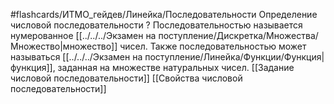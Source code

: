 #flashcards/ИТМО_гейдев/Линейка/Последовательности
Определение числовой последовательности
?
Последовательностью называется нумерованное [[../../../Экзамен на поступление/Дискретка/Множества/Множество|множество]] чисел.
Также последовательностью может называться [[../../../Экзамен на поступление/Линейка/Функции/Функция|функция]], заданная на множестве натуральных чисел.
[[Задание числовой последовательности]]
[[Свойства числовой последовательности]]
